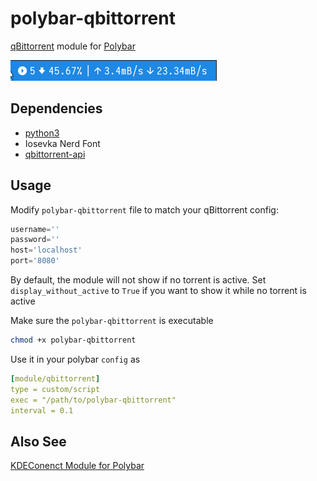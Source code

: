 # polybar-qbittorrent

[qBittorrent](https://github.com/qbittorrent/qBittorrent) module for [Polybar](https://github.com/jaagr/polybar)

![screenshot](screenshot.png)

## Dependencies

* [python3](https://www.python.org)
* Iosevka Nerd Font
* [qbittorrent-api](https://pypi.org/project/qbittorrent-api/)

## Usage

Modify `polybar-qbittorrent` file to match your qBittorrent config:

``` python
username=''
password=''
host='localhost'
port='8080'
```

By default, the module will not show if no torrent is active. Set `display_without_active` to `True` if you want to show it while no torrent is active

Make sure the `polybar-qbittorrent` is executable

``` bash
chmod +x polybar-qbittorrent
```

Use it in your polybar `config` as

``` yaml
[module/qbittorrent]  
type = custom/script  
exec = "/path/to/polybar-qbittorrent"  
interval = 0.1
````

## Also See
[KDEConenct Module for Polybar](https://github.com/HackeSta/polybar-kdeconnect)
